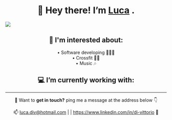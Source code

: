 <h1 align="center"> 👋 Hey there! I’m <a href="https://luca-divit.github.io/profile/" target="_blank">Luca</a> .</h1>
<img src="https://media.licdn.com/dms/image/C5616AQE8CW8nnJLhcg/profile-displaybackgroundimage-shrink_350_1400/0/1655891173422?e=1677715200&v=beta&t=fMRvDjK9yO1TdIymCsxpdtBX257xGfa0VNDn1qygRf0">

<h2 align="center"> 👀 I'm interested about:</h2>
  <p align="center">
    <span>• Software developing 👨🏻‍💻</span><br>
    <span>• Crossfit 🏋️‍♂️</span><br>
    <span>• Music 🎶</span>
  </p>
<h2 align="center"> 💻 I’m currently working with:</h2>

<p align="center">
  <a href="https://wakatime.com">
<!--     <img src="https://wakatime.com/share/@af9935d7-02d7-4931-9535-8b3636097a6d/c595a119-ad72-4b45-8bd2-70a97afb46f4.png" /> -->
  </a>
</p><hr>

<p align="center"> 🤝 Want to <strong>get in touch?</strong> ping me a message at the address below 👇</p>
<p align="center"> 📫 <a href="mailto:luca.div@hotmail.com" target="_blank">luca.div@hotmail.com</a> | | <a href="https://www.linkedin.com/in/di-vittorio" target="_blank">https://www.linkedin.com/in/di-vittorio</a> 🔗</p>

<!---
Luca-Divit/Luca-Divit is a ✨ special ✨ repository because its `README.md` (this file) appears on your GitHub profile.
You can click the Preview link to take a look at your changes.
--->
